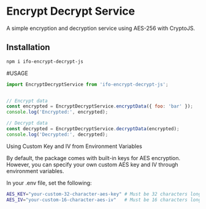 # Encrypt Decrypt Service

A simple encryption and decryption service using AES-256 with CryptoJS.

## Installation

```bash
npm i ifo-encrypt-decrypt-js
```
#USAGE
```jsx
import EncryptDecryptService from 'ifo-encrypt-decrypt-js';


// Encrypt data
const encrypted = EncryptDecryptService.encryptData({ foo: 'bar' });
console.log('Encrypted:', encrypted);

// Decrypt data
const decrypted = EncryptDecryptService.decryptData(encrypted);
console.log('Decrypted:', decrypted);
```
Using Custom Key and IV from Environment Variables

By default, the package comes with built-in keys for AES encryption. However, you can specify your own custom AES key and IV through environment variables.

In your .env file, set the following:
```bash
AES_KEY="your-custom-32-character-aes-key" # Must be 32 characters long for AES-256
AES_IV="your-custom-16-character-aes-iv"   # Must be 16 characters long for the IV

```



